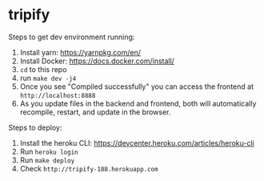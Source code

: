 # tripify

Steps to get dev environment running:

1. Install yarn: https://yarnpkg.com/en/
2. Install Docker: https://docs.docker.com/install/
3. `cd` to this repo
4. run `make dev -j4`
5. Once you see "Compiled successfully" you can access the frontend at `http://localhost:8888`
6. As you update files in the backend and frontend, both will automatically recompile, restart, and update in the browser.

Steps to deploy:

1. Install the heroku CLI: https://devcenter.heroku.com/articles/heroku-cli
2. Run `heroku login`
3. Run `make deploy`
4. Check `http://tripify-188.herokuapp.com`
